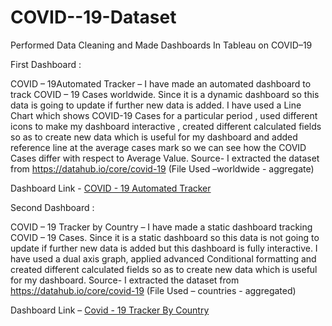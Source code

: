 # COVID--19-Dataset
Performed Data Cleaning and Made Dashboards In Tableau on COVID–19

First Dashboard :

COVID – 19Automated Tracker –  I have made an automated dashboard to track COVID – 19 Cases worldwide. Since it is a dynamic dashboard so this data is going to update if further new data is added. 
I have used a Line Chart which shows COVID-19 Cases for a particular period , used different icons to make my dashboard interactive , created different calculated fields so as to create new data which is useful for my dashboard and added reference line at the average cases mark so we can see how the COVID Cases differ with respect to Average Value. 
Source- I extracted the dataset from https://datahub.io/core/covid-19
(File Used –worldwide - aggregate)


Dashboard Link - [COVID - 19 Automated Tracker](https://public.tableau.com/app/profile/varij1192/viz/COVID19AutomatedTracker_16600233688300/Dashboard1)





Second Dashboard :

COVID – 19 Tracker by Country – I have made a static dashboard tracking COVID – 19 Cases. Since it is a static dashboard so this data is not going to update if further new data is added but this dashboard is fully interactive. I have used a dual axis graph, applied advanced Conditional formatting and created different calculated fields so as to create new data which is useful for my dashboard.
Source- I extracted the dataset from https://datahub.io/core/covid-19
(File Used – countries - aggregated)


Dashboard Link –  [Covid - 19 Tracker By Country](https://public.tableau.com/app/profile/varij1192/viz/Covid-19TrackerByCountry/CovidTrackerByCountry)

